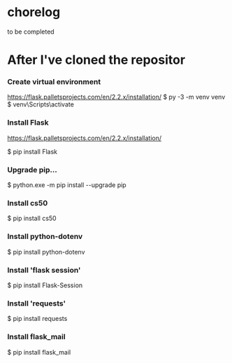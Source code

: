 # chorelog
to be completed


# After I've cloned the repositor

### Create virtual environment
https://flask.palletsprojects.com/en/2.2.x/installation/ 
$ py -3 -m venv venv
$ venv\Scripts\activate

### Install Flask
https://flask.palletsprojects.com/en/2.2.x/installation/ 

$ pip install Flask

### Upgrade pip...
$ python.exe -m pip install --upgrade pip

### Install cs50
$ pip install cs50

### Install python-dotenv
$ pip install python-dotenv

### Install 'flask session'
$ pip install Flask-Session

### Install 'requests'
$ pip install requests

### Install flask_mail
$ pip install flask_mail
